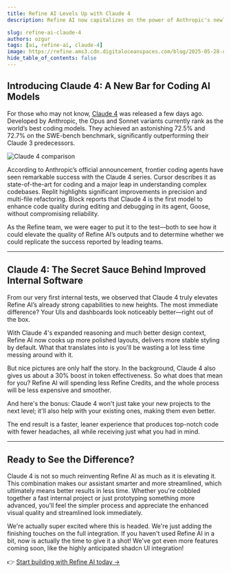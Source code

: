 ```yaml
---
title: Refine AI Levels Up with Claude 4
description: Refine AI now capitalizes on the power of Anthropic's newly released Claude 4 models, improving output quality and productivity in your future and existing Refine AI projects.

slug: refine-ai-claude-4
authors: ozgur
tags: [ai, refine-ai, claude-4]
image: https://refine.ams3.cdn.digitaloceanspaces.com/blog/2025-05-28-claude-4/claude-4-blog.png
hide_table_of_contents: false
---
```


## Introducing Claude 4: A New Bar for Coding AI Models

For those who may not know, [Claude 4](https://www.anthropic.com/news/claude-4) was released a few days ago. Developed by Anthropic, the Opus and Sonnet variants currently rank as the world’s best coding models. They achieved an astonishing 72.5% and 72.7% on the SWE-bench benchmark, significantly outperforming their Claude 3 predecessors.

<div className="centered-image">
 <img src="https://refine.ams3.cdn.digitaloceanspaces.com/blog/2025-05-28-claude-4/claude-4-blog-chart.png" alt="Claude 4 comparison" />
</div>

According to Anthropic’s official announcement, frontier coding agents have seen remarkable success with the Claude 4 series. Cursor describes it as state-of-the-art for coding and a major leap in understanding complex codebases. Replit highlights significant improvements in precision and multi-file refactoring. Block reports that Claude 4 is the first model to enhance code quality during editing and debugging in its agent, Goose, without compromising reliability.

As the Refine team, we were eager to put it to the test—both to see how it could elevate the quality of Refine AI’s outputs and to determine whether we could replicate the success reported by leading teams.

---

## Claude 4: The Secret Sauce Behind Improved Internal Software

From our very first internal tests, we observed that Claude 4 truly elevates Refine AI’s already strong capabilities to new heights. The most immediate difference? Your UIs and dashboards look noticeably better—right out of the box.

With Claude 4's expanded reasoning and much better design context, Refine AI now cooks up more polished layouts, delivers more stable styling by default. What that translates into is you'll be wasting a lot less time messing around with it.

But nice pictures are only half the story. In the background, Claude 4 also gives us about a 30% boost in token effectiveness. So what does that mean for you? Refine AI will spending less Refine Credits, and the whole process will be less expensive and smoother.

And here's the bonus: Claude 4 won't just take your new projects to the next level; it'll also help with your existing ones, making them even better.

The end result is a faster, leaner experience that produces top-notch code with fewer headaches, all while receiving just what you had in mind.

---

## Ready to See the Difference?

Claude 4 is not so much reinventing Refine AI as much as it is elevating it. This combination makes our assistant smarter and more streamlined, which ultimately means better results in less time. Whether you're cobbled together a fast internal project or just prototyping something more advanced, you'll feel the simpler process and appreciate the enhanced visual quality and streamlined look immediately.

We're actually super excited where this is headed. We're just adding the finishing touches on the full integration. If you haven't used Refine AI in a bit, now is actually the time to give it a shot! We've got even more features coming soon, like the highly anticipated shadcn UI integration!

:point_right: [Start building with Refine AI today →](https://s.refine.dev/claude4-to-AI)
